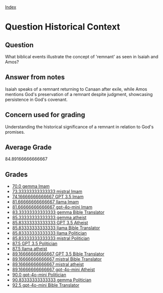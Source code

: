 
[Index](../../index.md)
# Question Historical Context
## Question
What biblical events illustrate the concept of 'remnant' as seen in Isaiah and Amos?

## Answer from notes
Isaiah speaks of a remnant returning to Canaan after exile, while Amos mentions God's preservation of a remnant despite judgment, showcasing persistence in God's covenant.

## Concern used for grading
Understanding the historical significance of a remnant in relation to God's promises.

## Average Grade
84.89166666666667

## Grades
 * [70.0 gemma Imam](../answers/gemma_Imam/Historical_Context.md)
 * [73.33333333333333 mistral Imam](../answers/mistral_Imam/Historical_Context.md)
 * [74.16666666666667 GPT 3.5 Imam](../answers/GPT_3.5_Imam/Historical_Context.md)
 * [81.66666666666667 llama Imam](../answers/llama_Imam/Historical_Context.md)
 * [81.66666666666667 gpt-4o-mini Imam](../answers/gpt-4o-mini_Imam/Historical_Context.md)
 * [83.33333333333333 gemma Bible Translator](../answers/gemma_Bible_Translator/Historical_Context.md)
 * [85.33333333333333 gemma atheist](../answers/gemma_atheist/Historical_Context.md)
 * [85.83333333333333 GPT 3.5 Atheist](../answers/GPT_3.5_Atheist/Historical_Context.md)
 * [85.83333333333333 llama Bible Translator](../answers/llama_Bible_Translator/Historical_Context.md)
 * [85.83333333333333 llama Politician](../answers/llama_Politician/Historical_Context.md)
 * [85.83333333333333 mistral Politician](../answers/mistral_Politician/Historical_Context.md)
 * [87.5 GPT 3.5 Politician](../answers/GPT_3.5_Politician/Historical_Context.md)
 * [87.5 llama atheist](../answers/llama_atheist/Historical_Context.md)
 * [89.16666666666667 GPT 3.5 Bible Translator](../answers/GPT_3.5_Bible_Translator/Historical_Context.md)
 * [89.16666666666667 mistral Bible Translator](../answers/mistral_Bible_Translator/Historical_Context.md)
 * [89.16666666666667 mistral atheist](../answers/mistral_atheist/Historical_Context.md)
 * [89.16666666666667 gpt-4o-mini Atheist](../answers/gpt-4o-mini_Atheist/Historical_Context.md)
 * [90.0 gpt-4o-mini Politician](../answers/gpt-4o-mini_Politician/Historical_Context.md)
 * [90.83333333333333 gemma Politician](../answers/gemma_Politician/Historical_Context.md)
 * [92.5 gpt-4o-mini Bible Translator](../answers/gpt-4o-mini_Bible_Translator/Historical_Context.md)
